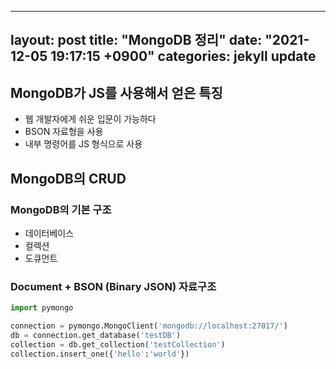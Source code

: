 
---
layout: post
title:  "MongoDB 정리"
date:   "2021-12-05 19:17:15 +0900"
categories: jekyll update
---


## MongoDB가 JS를 사용해서 얻은 특징

 - 웹 개발자에게 쉬운 입문이 가능하다
 - BSON 자료형을 사용
 - 내부 명령어를 JS 형식으로 사용

## MongoDB의 CRUD

### MongoDB의 기본 구조

 - 데이터베이스
 - 컬렉션
 - 도큐먼트

### Document + BSON (Binary JSON) 자료구조

```python
import pymongo

connection = pymongo.MongoClient('mongodb://localhost:27017/')
db = connection.get_database('testDB')
collection = db.get_collection('testCollection')
collection.insert_one({'hello':'world'})
```